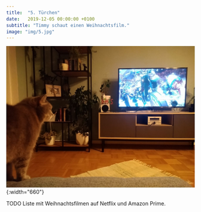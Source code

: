 ```yaml
---
title:  "5. Türchen"
date:   2019-12-05 00:00:00 +0100
subtitle: "Timmy schaut einen Weihnachtsfilm."
image: "img/5.jpg"
---
```


![Timmy](../img/5.jpg){:width="660"}

TODO Liste mit Weihnachtsfilmen auf Netflix und Amazon Prime.